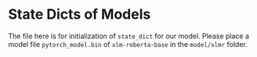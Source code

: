 # State Dicts of Models
The file here is for initialization of `state_dict` for our model. Please place a model file `pytorch_model.bin` of `xlm-roberta-base` in the `model/xlmr` folder.
